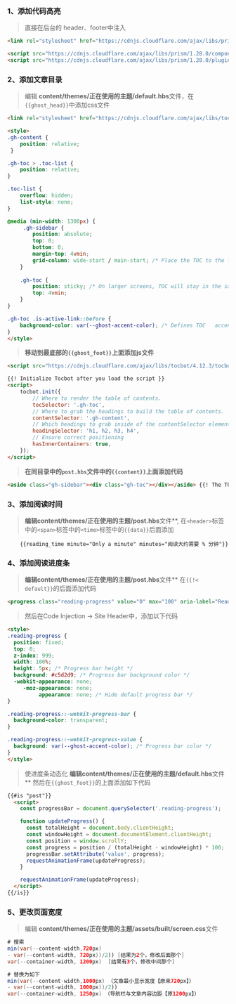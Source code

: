 



### 1、添加代码高亮

>   直接在后台的 header、footer中注入

```html
<link rel="stylesheet" href="https://cdnjs.cloudflare.com/ajax/libs/prism/1.28.0/themes/prism-tomorrow.min.css" integrity="sha512-vswe+cgvic/XBoF1OcM/TeJ2FW0OofqAVdCZiEYkd6dwGXthvkSFWOoGGJgS2CW70VK5dQM5Oh+7ne47s74VTg==" crossorigin="anonymous" referrerpolicy="no-referrer" />
```

```html
<script src="https://cdnjs.cloudflare.com/ajax/libs/prism/1.28.0/components/prism-core.min.js" integrity="sha512-9khQRAUBYEJDCDVP2yw3LRUQvjJ0Pjx0EShmaQjcHa6AXiOv6qHQu9lCAIR8O+/D8FtaCoJ2c0Tf9Xo7hYH01Q==" crossorigin="anonymous" referrerpolicy="no-referrer"></script>
<script src="https://cdnjs.cloudflare.com/ajax/libs/prism/1.28.0/plugins/autoloader/prism-autoloader.min.js" integrity="sha512-fTl/qcO1VgvKtOMApX2PdZzkziyr2stM65GYPLGuYMnuMm1z2JLJG6XVU7C/mR+E7xBUqCivykuhlzfqxXBXbg==" crossorigin="anonymous" referrerpolicy="no-referrer"></script>
```

### 2、添加文章目录

>   编辑 **content/themes/正在使用的主题/default.hbs**文件，在`{{ghost_head}}`中添加css文件

```html
<link rel="stylesheet" href="https://cdnjs.cloudflare.com/ajax/libs/tocbot/4.12.3/tocbot.css">

<style>
.gh-content {
    position: relative;
 }

.gh-toc > .toc-list {
    position: relative;
}

.toc-list {
    overflow: hidden;
    list-style: none;
}

@media (min-width: 1300px) {
     .gh-sidebar {
        position: absolute; 
        top: 0;
        bottom: 0;
        margin-top: 4vmin;
        grid-column: wide-start / main-start; /* Place the TOC to the left of the content */
    }
   
    .gh-toc {
        position: sticky; /* On larger screens, TOC will stay in the same spot on the page */
        top: 4vmin;
    }
}

.gh-toc .is-active-link::before {
    background-color: var(--ghost-accent-color); /* Defines TOC   accent color based on Accent color set in Ghost Admin */
} 
</style>
```

>   **移动到最底部的`{{ghost_foot}}`上面添加js文件**

```html
<script src="https://cdnjs.cloudflare.com/ajax/libs/tocbot/4.12.3/tocbot.min.js"></script>

{{! Initialize Tocbot after you load the script }}
<script>
    tocbot.init({
        // Where to render the table of contents.
        tocSelector: '.gh-toc',
        // Where to grab the headings to build the table of contents.
        contentSelector: '.gh-content',
        // Which headings to grab inside of the contentSelector element.
        headingSelector: 'h1, h2, h3, h4',
        // Ensure correct positioning
        hasInnerContainers: true,
    });
</script>
```

>   **在同目录中的`post.hbs`文件中的`{{content}}`上面添加代码**

```html
<aside class="gh-sidebar"><div class="gh-toc"></div></aside> {{! The TOC will be inserted here }}
```



### 3、添加阅读时间

>   **编辑content/themes/正在使用的主题/post.hbs**文件**,
>   在`<header>`标签中的`<span>`标签中的`<time>`标签中的`{{data}}`后面添加

```
    {{reading_time minute="Only a minute" minutes="阅读大约需要 % 分钟"}}
```

### 4、添加阅读进度条

>   **编辑content/themes/正在使用的主题/post.hbs**文件**
>   在`{{!< default}}`的后面添加代码

```html
<progress class="reading-progress" value="0" max="100" aria-label="Reading progress"></progress>
```

>   然后在Code Injection → Site Header中，添加以下代码

```html
<style>
.reading-progress {
  position: fixed;
  top: 0;
  z-index: 999;
  width: 100%;
  height: 5px; /* Progress bar height */
  background: #c5d2d9; /* Progress bar background color */
  -webkit-appearance: none;
     -moz-appearance: none;
          appearance: none; /* Hide default progress bar */
}

.reading-progress::-webkit-progress-bar {
  background-color: transparent;
}

.reading-progress::-webkit-progress-value {
  background: var(--ghost-accent-color); /* Progress bar color */
}
</style>
```

>   使进度条动态化
>   **编辑content/themes/正在使用的主题/default.hbs**文件**
>   然后在`{{ghost_foot}}`的上面添加如下代码

```html
{{#is "post"}}
  <script>
    const progressBar = document.querySelector('.reading-progress');

    function updateProgress() {
      const totalHeight = document.body.clientHeight;
      const windowHeight = document.documentElement.clientHeight;
      const position = window.scrollY;
      const progress = position / (totalHeight - windowHeight) * 100;
      progressBar.setAttribute('value', progress);
      requestAnimationFrame(updateProgress);
    }

    requestAnimationFrame(updateProgress);
  </script>
{{/is}}
```

### 5、更改页面宽度

>    编辑 **content/themes/正在使用的主题/assets/built/screen.css**文件

```java
# 搜索
min(var(--content-width,720px)
- var(--content-width, 720px))/2)) [结果为2个，修改后面那个]
var(--container-width, 1200px)	[结果有3个，修改中间那个]

# 替换为如下
min(var(--content-width,1000px) （文章最小显示宽度【原来720px】）
- var(--content-width, 1000px))/2)) 
var(--container-width, 1250px) （导航栏与文章内容边距【原1200px】）
```

